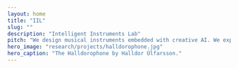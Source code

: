 ```yaml
---
layout: home
title: "IIL"
slug: ""
description: "Intelligent Instruments Lab"
pitch: "We design musical instruments embedded with creative AI. We explore our instruments in musical performance and how we understand ourselves as users of intelligent technologies."
hero_image: "research/projects/halldorophone.jpg"
hero_caption: "The Halldorophone by Halldor Úlfarsson."
---
```


<!-- [READ MORE ABOUT THE PROJECT](/about) -->

<!-- IIL hosts Open Lab events in Reykjavík every Friday: -->

<!-- [JOIN THE NEXT OPEN LAB](/openlab) -->

<!-- IIL hosts researchers and artists to work with us: -->

<!-- [COLLABORATE WITH US](/collaborate) -->
